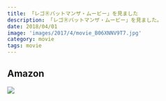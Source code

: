 ```yaml
---
title: 「レゴⓇバットマンザ・ムービー」を見ました
description: 「レゴⓇバットマンザ・ムービー」を見ました。
date: 2018/04/01
image: 'images/2017/4/movie_B06XNNV9T7.jpg'
category: movie
tags: movie
---
```


## Amazon

[![](http://images-jp.amazon.com/images/P/B06XNNV9T7.09.MAIN._SCLZZZZZZZ_.jpg)](https://www.amazon.co.jp/dp/B06WV7RMJ9/)

